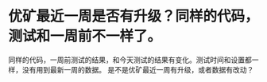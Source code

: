 # 优矿最近一周是否有升级？同样的代码，测试和一周前不一样了。

同样的代码，一周前测试的结果，和今天测试的结果有变化。测试时间和设置都一样，没有用到最新一周的数据。
是不是优矿最近一周有升级，或者数据有改动？